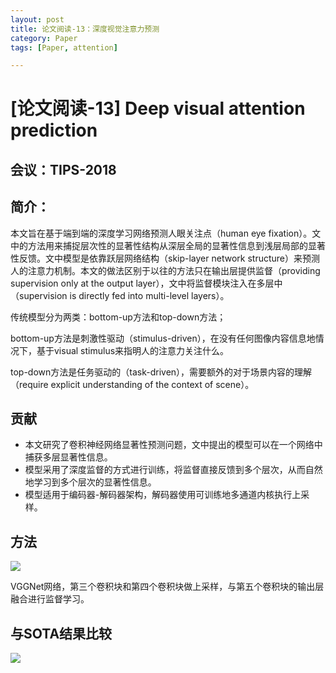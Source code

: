 ```yaml
---
layout: post
title: 论文阅读-13：深度视觉注意力预测
category: Paper
tags: [Paper, attention]

---
```


# [论文阅读-13] Deep visual attention prediction

## 会议：TIPS-2018

## 简介：

本文旨在基于端到端的深度学习网络预测人眼关注点（human eye fixation）。文中的方法用来捕捉层次性的显著性结构从深层全局的显著性信息到浅层局部的显著性反馈。文中模型是依靠跃层网络结构（skip-layer network structure）来预测人的注意力机制。本文的做法区别于以往的方法只在输出层提供监督（providing supervision only at the output layer），文中将监督模块注入在多层中（supervision is directly fed into multi-level layers）。

传统模型分为两类：bottom-up方法和top-down方法；

bottom-up方法是刺激性驱动（stimulus-driven），在没有任何图像内容信息地情况下，基于visual stimulus来指明人的注意力关注什么。

top-down方法是任务驱动的（task-driven），需要额外的对于场景内容的理解（require explicit understanding of the context of scene）。

## 贡献

- 本文研究了卷积神经网络显著性预测问题，文中提出的模型可以在一个网络中捕获多层显著性信息。
- 模型采用了深度监督的方式进行训练，将监督直接反馈到多个层次，从而自然地学习到多个层次的显著性信息。
- 模型适用于编码器-解码器架构，解码器使用可训练地多通道内核执行上采样。

## 方法

![](http://thorraysjtu.github.io/img/20200324/Structure.png)

VGGNet网络，第三个卷积块和第四个卷积块做上采样，与第五个卷积块的输出层融合进行监督学习。

## 与SOTA结果比较

![](http://thorraysjtu.github.io/img/20200324/SOTA.png)



